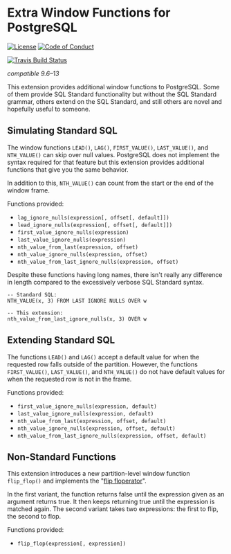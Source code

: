 # Extra Window Functions for PostgreSQL

[![License](https://img.shields.io/badge/license-PostgreSQL-blue)](https://www.postgresql.org/about/licence/)
[![Code of Conduct](https://img.shields.io/badge/code%20of%20conduct-PostgreSQL-blueviolet)](https://www.postgresql.org/about/policies/coc/)

[![Travis Build Status](https://api.travis-ci.com/xocolatl/extra_window_functions.svg?branch=master)](https://travis-ci.com/xocolatl/extra_window_functions)

*compatible 9.6–13*

This extension provides additional window functions to PostgreSQL.  Some of
them provide SQL Standard functionality but without the SQL Standard grammar,
others extend on the SQL Standard, and still others are novel and hopefully
useful to someone.

## Simulating Standard SQL

The window functions `LEAD()`, `LAG()`, `FIRST_VALUE()`, `LAST_VALUE()`, and
`NTH_VALUE()` can skip over null values.  PostgreSQL does not implement the
syntax required for that feature but this extension provides additional
functions that give you the same behavior.

In addition to this, `NTH_VALUE()` can count from the start or the end of the
window frame.

Functions provided:

- `lag_ignore_nulls(expression[, offset[, default]])`
- `lead_ignore_nulls(expression[, offset[, default]])`
- `first_value_ignore_nulls(expression)`
- `last_value_ignore_nulls(expression)`
- `nth_value_from_last(expression, offset)`
- `nth_value_ignore_nulls(expression, offset)`
- `nth_value_from_last_ignore_nulls(expression, offset)`

Despite these functions having long names, there isn't really any difference in
length compared to the excessively verbose SQL Standard syntax.

```
-- Standard SQL:
NTH_VALUE(x, 3) FROM LAST IGNORE NULLS OVER w

-- This extension:
nth_value_from_last_ignore_nulls(x, 3) OVER w
```

## Extending Standard SQL

The functions `LEAD()` and `LAG()` accept a default value for when the
requested row falls outside of the partition.  However, the functions
`FIRST_VALUE()`, `LAST_VALUE()`, and `NTH_VALUE()` do not have default values
for when the requested row is not in the frame.

Functions provided:

- `first_value_ignore_nulls(expression, default)`
- `last_value_ignore_nulls(expression, default)`
- `nth_value_from_last(expression, offset, default)`
- `nth_value_ignore_nulls(expression, offset, default)`
- `nth_value_from_last_ignore_nulls(expression, offset, default)`

## Non-Standard Functions

This extension introduces a new partition-level window function `flip_flop()`
and implements the
"[flip floperator](https://en.wikipedia.org/wiki/Flip-flop_(programming))".

In the first variant, the function returns false until the expression given as
an argument returns true.  It then keeps returning true until the expression is
matched again.  The second variant takes two expressions: the first to flip,
the second to flop.

Functions provided:

- `flip_flop(expression[, expression])`

